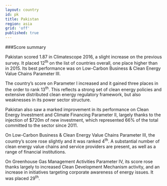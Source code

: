 ```yaml
---
layout: country
id: pk
title: Pakistan
region: asia
grid: 'off'
published: true
---
```




###Score summary

Pakistan scored 1.87 in Climatescope 2016, a slight increase on the previous survey. It placed 12<sup>th</sup> on the list of countries overall, one place higher than in 2015. Its best performance was on Low-Carbon Business & Clean Energy Value Chains Parameter III. 

The country’s score on Parameter I increased and it gained three places in the order to rank 13<sup>th</sup>. This reflects a strong set of clean energy policies and extensive distributed clean energy regulatory framework, but also weaknesses in its power sector structure.

Pakistan also saw a marked improvement in its performance on Clean Energy Investment and Climate Financing Parameter II, largely thanks to the injection of $720m of new investment, which represented 66% of the total committed to the sector since 2011.

On Low-Carbon Business & Clean Energy Value Chains Parameter III, the country’s score rose slightly and it was ranked 4<sup>th</sup>. A substantial number of clean energy value chains and service providers are present, as well as a range of financial institutions.

On Greenhouse Gas Management Activities Parameter IV, its score rose thanks largely to increased Clean Development Mechanism activity, and an increase in initiatives targeting corporate awareness of energy issues. It was placed 29<sup>th</sup>.
